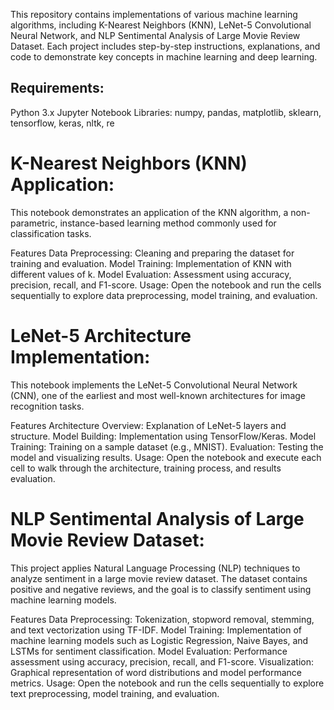 This repository contains implementations of various machine learning algorithms, including K-Nearest Neighbors (KNN), LeNet-5 Convolutional Neural Network, and NLP Sentimental Analysis of Large Movie Review Dataset. Each project includes step-by-step instructions, explanations, and code to demonstrate key concepts in machine learning and deep learning.

## Requirements:
Python 3.x
Jupyter Notebook
Libraries: numpy, pandas, matplotlib, sklearn, tensorflow, keras, nltk, re

# K-Nearest Neighbors (KNN) Application:
This notebook demonstrates an application of the KNN algorithm, a non-parametric, instance-based learning method commonly used for classification tasks.

Features
Data Preprocessing: Cleaning and preparing the dataset for training and evaluation.
Model Training: Implementation of KNN with different values of k.
Model Evaluation: Assessment using accuracy, precision, recall, and F1-score.
Usage: Open the notebook and run the cells sequentially to explore data preprocessing, model training, and evaluation.

# LeNet-5 Architecture Implementation:
This notebook implements the LeNet-5 Convolutional Neural Network (CNN), one of the earliest and most well-known architectures for image recognition tasks.

Features
Architecture Overview: Explanation of LeNet-5 layers and structure.
Model Building: Implementation using TensorFlow/Keras.
Model Training: Training on a sample dataset (e.g., MNIST).
Evaluation: Testing the model and visualizing results.
Usage: Open the notebook and execute each cell to walk through the architecture, training process, and results evaluation.

# NLP Sentimental Analysis of Large Movie Review Dataset:
This project applies Natural Language Processing (NLP) techniques to analyze sentiment in a large movie review dataset. The dataset contains positive and negative reviews, and the goal is to classify sentiment using machine learning models.

Features
Data Preprocessing: Tokenization, stopword removal, stemming, and text vectorization using TF-IDF.
Model Training: Implementation of machine learning models such as Logistic Regression, Naive Bayes, and LSTMs for sentiment classification.
Model Evaluation: Performance assessment using accuracy, precision, recall, and F1-score.
Visualization: Graphical representation of word distributions and model performance metrics.
Usage: Open the notebook and run the cells sequentially to explore text preprocessing, model training, and evaluation.

